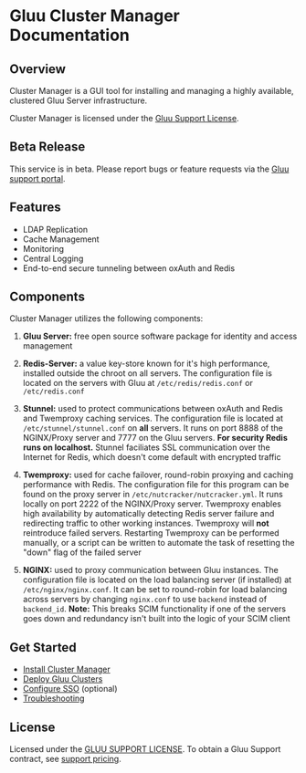 # Gluu Cluster Manager Documentation
## Overview
Cluster Manager is a GUI tool for installing and managing a highly available, clustered Gluu Server infrastructure. 

Cluster Manager is licensed under the [Gluu Support License](https://github.com/GluuFederation/cluster-mgr/blob/master/LICENSE). 

## Beta Release    
This service is in beta. Please report bugs or feature requests via the [Gluu support portal](https://support.gluu.org). 

## Features

- LDAP Replication   
- Cache Management   
- Monitoring    
- Central Logging      
- End-to-end secure tunneling between oxAuth and Redis

## Components

Cluster Manager utilizes the following components:

1. **Gluu Server:** free open source software package for identity and access management 

1. **Redis-Server:** a value key-store known for it's high performance, installed outside the chroot on all servers. The configuration file is located on the servers with Gluu at `/etc/redis/redis.conf` or `/etc/redis.conf`

1. **Stunnel:** used to protect communications between oxAuth and Redis and Twemproxy caching services. The configuration file is located at `/etc/stunnel/stunnel.conf` on **all** servers. It runs on port 8888 of the NGINX/Proxy server and 7777 on the Gluu servers. **For security Redis runs on localhost.** Stunnel faciliates SSL communication over the Internet for Redis, which doesn't come default with encrypted traffic

1. **Twemproxy:** used for cache failover, round-robin proxying and caching performance with Redis. The configuration file for this program can be found on the proxy server in `/etc/nutcracker/nutcracker.yml`. It runs locally on port 2222 of the NGINX/Proxy server. Twemproxy enables high availability by automatically detecting Redis server failure and redirecting traffic to other working instances. Twemproxy will **not** reintroduce failed servers. Restarting Twemproxy can be performed manually, or a script can be written to automate the task of resetting the "down" flag of the failed server

1. **NGINX:** used to proxy communication between Gluu instances. The configuration file is located on the load balancing server (if installed) at `/etc/nginx/nginx.conf`. It can be set to round-robin for load balancing across servers by changing `nginx.conf` to use `backend` instead of `backend_id`. **Note:** This breaks SCIM functionality if one of the servers goes down and redundancy isn't built into the logic of your SCIM client

## Get Started
- [Install Cluster Manager](./installation/index.md)   
- [Deploy Gluu Clusters](./deploy/index.md)
- [Configure SSO](./authentication/index.md) (optional)
- [Troubleshooting](./troubleshooting/index.md)

## License
Licensed under the [GLUU SUPPORT LICENSE](https://github.com/GluuFederation/cluster-mgr/blob/master/LICENSE). To obtain a Gluu Support contract, see [support pricing](https://gluu.org/pricing). 



